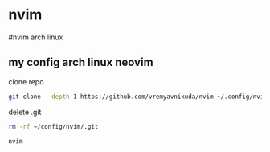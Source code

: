 # nvim
#nvim arch linux

## my config arch linux neovim
clone repo

```bash
git clone --depth 1 https://github.com/vremyavnikuda/nvim ~/.config/nvim
```

delete .git

```bash
rm -rf ~/config/nvim/.git
```

```bash
nvim
``` 
